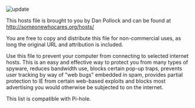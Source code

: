 ![update](https://github.com/259095/someonewhocares/workflows/update/badge.svg?branch=main)

This hosts file is brought to you by Dan Pollock and can be found 
at http://someonewhocares.org/hosts/

You are free to copy and distribute this file for non-commercial uses, 
as long the original URL and attribution is included. 

Use this file to prevent your computer from connecting to selected
internet hosts. This is an easy and effective way to protect you from 
many types of spyware, reduces bandwidth use, blocks certain pop-up 
traps, prevents user tracking by way of "web bugs" embedded in spam,
provides partial protection to IE from certain web-based exploits and
blocks most advertising you would otherwise be subjected to on the 
internet. 

This list is compatible with Pi-hole.

